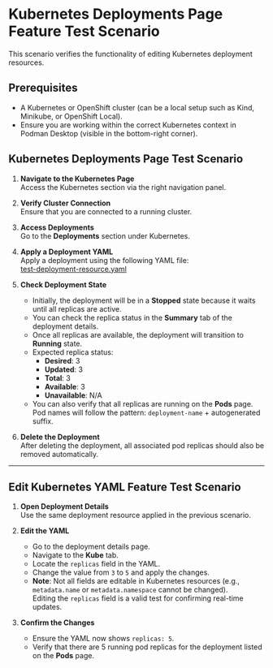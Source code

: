 # Kubernetes Deployments Page Feature Test Scenario

This scenario verifies the functionality of editing Kubernetes deployment resources.

## Prerequisites

- A Kubernetes or OpenShift cluster (can be a local setup such as Kind, Minikube, or OpenShift Local).
- Ensure you are working within the correct Kubernetes context in Podman Desktop (visible in the bottom-right corner).

## Kubernetes Deployments Page Test Scenario

1. **Navigate to the Kubernetes Page**  
   Access the Kubernetes section via the right navigation panel.

2. **Verify Cluster Connection**  
   Ensure that you are connected to a running cluster.

3. **Access Deployments**  
   Go to the **Deployments** section under Kubernetes.

4. **Apply a Deployment YAML**  
   Apply a deployment using the following YAML file:  
   [test-deployment-resource.yaml](https://github.com/odockal/podman-desktop-qe/blob/b61b9ebf948e7770c240c2f809f7bbd0dab8a51b/docs/scenarios/kubernetes/resources/test-deployment-resource.yaml)

5. **Check Deployment State**  
   - Initially, the deployment will be in a **Stopped** state because it waits until all replicas are active.  
   - You can check the replica status in the **Summary** tab of the deployment details.  
   - Once all replicas are available, the deployment will transition to **Running** state.  
   - Expected replica status:  
     - **Desired**: 3  
     - **Updated**: 3  
     - **Total**: 3  
     - **Available**: 3  
     - **Unavailable**: N/A  
   - You can also verify that all replicas are running on the **Pods** page. Pod names will follow the pattern: `deployment-name` + autogenerated suffix.

6. **Delete the Deployment**  
   After deleting the deployment, all associated pod replicas should also be removed automatically.

---

## Edit Kubernetes YAML Feature Test Scenario

1. **Open Deployment Details**  
   Use the same deployment resource applied in the previous scenario.

2. **Edit the YAML**  
   - Go to the deployment details page.  
   - Navigate to the **Kube** tab.  
   - Locate the `replicas` field in the YAML.  
   - Change the value from `3` to `5` and apply the changes.  
   - **Note**: Not all fields are editable in Kubernetes resources (e.g., `metadata.name` or `metadata.namespace` cannot be changed).  
     Editing the `replicas` field is a valid test for confirming real-time updates.

3. **Confirm the Changes**  
   - Ensure the YAML now shows `replicas: 5`.  
   - Verify that there are 5 running pod replicas for the deployment listed on the **Pods** page.


